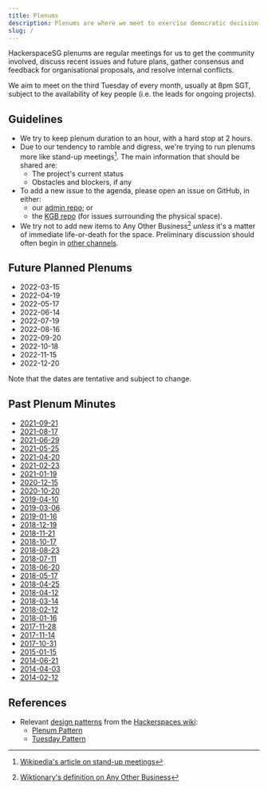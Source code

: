 ```yaml
---
title: Plenums
description: Plenums are where we meet to exercise democratic decision-making, discuss recent issues and future plans, and resolve internal conflicts.
slug: /
---
```


HackerspaceSG plenums are regular meetings for us to get the community involved, discuss recent issues and future plans, gather consensus and feedback for organisational proposals, and resolve internal conflicts.

We aim to meet on the third Tuesday of every month, usually at 8pm SGT, subject to the availability of key people (i.e. the leads for ongoing projects).

## Guidelines

* We try to keep plenum duration to an hour, with a hard stop at 2 hours.
* Due to our tendency to ramble and digress, we're trying to run plenums more like stand-up meetings[^1]. The main information that should be shared are:
  * The project's current status
  * Obstacles and blockers, if any
* To add a new issue to the agenda, please open an issue on GitHub, in either:
  * our [admin repo](https://github.com/hackerspacesg/admin/issues); or 
  * the [KGB repo](https://github.com/hackerspacesg/kgb/issues) (for issues surrounding the physical space).
* We try not to add new items to Any Other Business[^2] _unless_ it's a matter of immediate life-or-death for the space. Preliminary discussion should often begin in [other channels](/handbook/connect/).

## Future Planned Plenums

* 2022-03-15
* 2022-04-19
* 2022-05-17
* 2022-06-14
* 2022-07-19
* 2022-08-16
* 2022-09-20
* 2022-10-18
* 2022-11-15
* 2022-12-20

Note that the dates are tentative and subject to change.

## Past Plenum Minutes

* [2021-09-21](./2021-09-21/)
* [2021-08-17](./2021-08-17/)
* [2021-06-29](./2021-06-29/)
* [2021-05-25](./2021-05-25/)
* [2021-04-20](./2021-04-20/)
* [2021-02-23](./2021-02-23/)
* [2021-01-19](./2021-01-19/)
* [2020-12-15](./2020-12-15/)
* [2020-10-20](./2020-10-20/)
* [2019-04-10](./2019-04-10/)
* [2019-03-06](./2019-03-06/)
* [2019-01-16](./2019-01-16/)
* [2018-12-19](./2018-12-19/)
* [2018-11-21](./2018-11-21/)
* [2018-10-17](./2018-10-17/)
* [2018-08-23](./2018-08-23/)
* [2018-07-11](./2018-07-11/)
* [2018-06-20](./2018-06-20/)
* [2018-05-17](./2018-05-17/)
* [2018-04-25](./2018-04-25/)
* [2018-04-12](./2018-04-12/)
* [2018-03-14](./2018-03-14/)
* [2018-02-12](./2018-02-12/)
* [2018-01-16](./2018-01-16/)
* [2017-11-28](./2017-11-28/)
* [2017-11-14](./2017-11-14/)
* [2017-10-31](./2017-10-31/)
* [2015-01-15](./2015-01-15/)
* [2014-06-21](./2014-06-21/)
* [2014-04-03](./2014-04-03/)
* [2014-02-12](./2014-02-12/)

## References

* Relevant [design patterns](https://wiki.hackerspaces.org/Design_Patterns) from the [Hackerspaces wiki](https://wiki.hackerspaces.org/):
  * [Plenum Pattern](https://wiki.hackerspaces.org/The_Plenum_Pattern)
  * [Tuesday Pattern](https://wiki.hackerspaces.org/The_Tuesday_Pattern)

[^1]: [Wikipedia's article on stand-up meetings](https://en.wikipedia.org/wiki/Stand-up_meeting)
[^2]: [Wiktionary's definition on Any Other Business](https://en.wiktionary.org/wiki/any_other_business)

